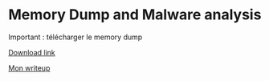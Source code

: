 # Memory Dump and Malware analysis

Important : télécharger le memory dump

[Download link](https://epitechfr.sharepoint.com/:u:/r/sites/2023ReverseEngineeringCrackingII1/Documents%20partages/General/dump.vmem.zip?csf=1&web=1&e=EFBof0)

[Mon writeup](https://github.com/spooneyes/some-forensic-stuff/blob/main/README.md](https://github.com/spooneyes/some-forensic-stuff/blob/main/writeup.ipynb)https://github.com/spooneyes/some-forensic-stuff/blob/main/writeup.ipynb)

